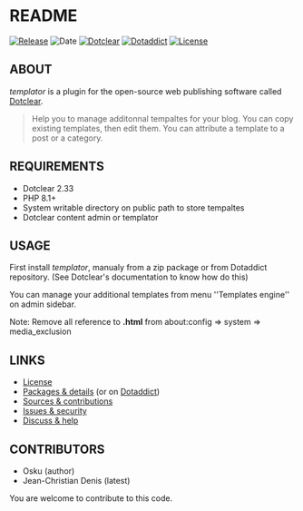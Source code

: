 # README

[![Release](https://img.shields.io/github/v/release/jcdenis/templator?color=lightblue)](https://github.com/JcDenis/templator/releases)
![Date](https://img.shields.io/github/release-date/jcdenis/templator?color=red)
[![Dotclear](https://img.shields.io/badge/dotclear-v2.33-137bbb.svg)](https://fr.dotclear.org/download)
[![Dotaddict](https://img.shields.io/badge/dotaddict-official-9ac123.svg)](https://plugins.dotaddict.org/dc2/details/templator)
[![License](https://img.shields.io/github/license/jcdenis/templator?color=white)](https://github.com/JcDenis/templator/src/branch/master/LICENSE)

## ABOUT

_templator_ is a plugin for the open-source web publishing software called [Dotclear](https://www.dotclear.org).

> Help you to manage additonnal tempaltes for your blog.
You can copy existing templates, then edit them.
You can attribute a template to a post or a category.

## REQUIREMENTS

* Dotclear 2.33
* PHP 8.1+
* System writable directory on public path to store tempaltes
* Dotclear content admin or templator 

## USAGE

First install _templator_, manualy from a zip package or from 
Dotaddict repository. (See Dotclear's documentation to know how do this)

You can manage your additional templates from menu 
''Templates engine'' on admin sidebar.

Note: Remove all reference to __.html__ from about:config => system => media_exclusion

## LINKS

* [License](https://github.com/JcDenis/templator/src/branch/master/LICENSE)
* [Packages & details](https://github.com/JcDenis/templator/releases) (or on [Dotaddict](https://plugins.dotaddict.org/dc2/details/templator))
* [Sources & contributions](https://github.com/JcDenis/templator)
* [Issues & security](https://github.com/JcDenis/templator/issues)
* [Discuss & help](http://forum.dotclear.net/viewtopic.php?id=42059)

## CONTRIBUTORS

* Osku (author)
* Jean-Christian Denis (latest)

You are welcome to contribute to this code.
